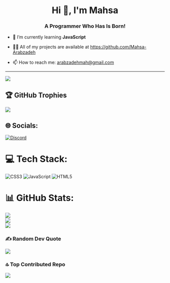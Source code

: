 <h1 align="center">Hi 👋, I'm Mahsa </h1>
<h3 align="center">A Programmer Who Has Is Born!</h3>

- 🌱 I’m currently learning **JavaScript**

- 👨‍💻 All of my projects are available at https://github.com/Mahsa-Arabzadeh

- 📫 How to reach me: arabzadehmah@gmail.com
- ---
[![](https://visitcount.itsvg.in/api?id=Mahsa-Arabzadeh&icon=5&color=6)](https://visitcount.itsvg.in)
## 🏆 GitHub Trophies
![](https://github-profile-trophy.vercel.app/?username=Mahsa-Arabzadeh&theme=radical&no-frame=false&no-bg=false&margin-w=4)
## 🌐 Socials:
[![Discord](https://img.shields.io/badge/Discord-%237289DA.svg?logo=discord&logoColor=white)](https://discord.gg/Mahsaxtz#2683) 

# 💻 Tech Stack:
![CSS3](https://img.shields.io/badge/css3-%231572B6.svg?style=for-the-badge&logo=css3&logoColor=white) ![JavaScript](https://img.shields.io/badge/javascript-%23323330.svg?style=for-the-badge&logo=javascript&logoColor=%23F7DF1E) ![HTML5](https://img.shields.io/badge/html5-%23E34F26.svg?style=for-the-badge&logo=html5&logoColor=white)
# 📊 GitHub Stats:
![](https://github-readme-stats.vercel.app/api?username=Mahsa-Arabzadeh&theme=jolly&hide_border=false&include_all_commits=false&count_private=false)<br/>
![](https://github-readme-streak-stats.herokuapp.com/?user=Mahsa-Arabzadeh&theme=jolly&hide_border=false)<br/>
![](https://github-readme-stats.vercel.app/api/top-langs/?username=Mahsa-Arabzadeh&theme=jolly&hide_border=false&include_all_commits=false&count_private=false&layout=compact)

### ✍️ Random Dev Quote
![](https://quotes-github-readme.vercel.app/api?type=horizontal&theme=radical)

### 🔝 Top Contributed Repo
![](https://github-contributor-stats.vercel.app/api?username=Mahsa-Arabzadeh&limit=5&theme=radical&combine_all_yearly_contributions=true)
